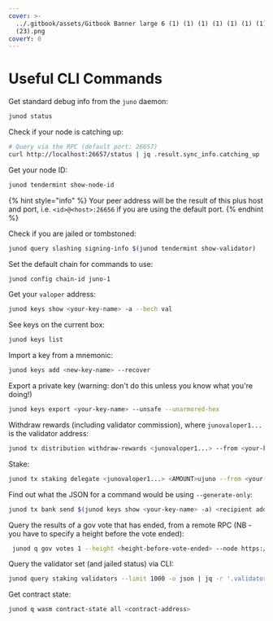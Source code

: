 ```yaml
---
cover: >-
  ../.gitbook/assets/Gitbook Banner large 6 (1) (1) (1) (1) (1) (1) (1) (1) (1)
  (23).png
coverY: 0
---
```


# Useful CLI Commands

Get standard debug info from the `juno` daemon:

```bash
junod status
```

Check if your node is catching up:

```bash
# Query via the RPC (default port: 26657)
curl http://localhost:26657/status | jq .result.sync_info.catching_up
```

Get your node ID:

```bash
junod tendermint show-node-id
```

{% hint style="info" %}
Your peer address will be the result of this plus host and port, i.e. `<id>@<host>:26656` if you are using the default port.
{% endhint %}

Check if you are jailed or tombstoned:

```bash
junod query slashing signing-info $(junod tendermint show-validator)
```

Set the default chain for commands to use:

```bash
junod config chain-id juno-1
```

Get your `valoper` address:

```bash
junod keys show <your-key-name> -a --bech val
```

See keys on the current box:

```bash
junod keys list
```

Import a key from a mnemonic:

```bash
junod keys add <new-key-name> --recover
```

Export a private key (warning: don't do this unless you know what you're doing!)

```bash
junod keys export <your-key-name> --unsafe --unarmored-hex
```

Withdraw rewards (including validator commission), where `junovaloper1...` is the validator address:

```bash
junod tx distribution withdraw-rewards <junovaloper1...> --from <your-key>  --commission
```

Stake:

```bash
junod tx staking delegate <junovaloper1...> <AMOUNT>ujuno --from <your-key>
```

Find out what the JSON for a command would be using `--generate-only`:

```bash
junod tx bank send $(junod keys show <your-key-name> -a) <recipient addr> <AMOUNT>ujuno --generate-only
```

Query the results of a gov vote that has ended, from a remote RPC (NB - you have to specify a height before the vote ended):

```bash
 junod q gov votes 1 --height <height-before-vote-ended> --node https://rpc-archive.junonetwork.io:443
```

Query the validator set (and jailed status) via CLI:

```bash
junod query staking validators --limit 1000 -o json | jq -r '.validators[] | [.operator_address, (.tokens|tonumber / pow(10; 6)), .description.moniker, .jail, .status] | @csv' | column -t -s"," | sort -k2 -n -r | nl
```

Get contract state:

```bash
junod q wasm contract-state all <contract-address>
```
